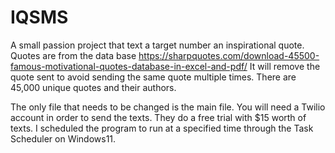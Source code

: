 # IQSMS
A small passion project that text a target number an inspirational quote.
Quotes are from the data base https://sharpquotes.com/download-45500-famous-motivational-quotes-database-in-excel-and-pdf/
It will remove the quote sent to avoid sending the same quote multiple times.
There are 45,000 unique quotes and their authors.

The only file that needs to be changed is the main file.
You will need a Twilio account in order to send the texts. They do a free trial with $15 worth of texts.
I scheduled the program to run at a specified time through the Task Scheduler on Windows11.
